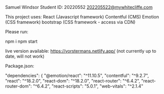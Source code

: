 
Samuel Windsor
Student ID: 20220552
202205522@mywhitecliffe.com

This project uses:
React (Javascript framework)
Contentful (CMS)
Emotion (CSS framework)
bootstrap (CSS framework - access via CDN)

Please run:

npm i 
npm start

live version available: https://vorstermans.netlify.app/ (not currently up to date, will not work)


Package.json:  
  
   "dependencies": {
    "@emotion/react": "^11.10.5",
    "contentful": "^9.2.7",
    "react": "^18.2.0",
    "react-dom": "^18.2.0",
    "react-router": "^6.4.2",
    "react-router-dom": "^6.4.2",
    "react-scripts": "5.0.1",
    "web-vitals": "^2.1.4"


